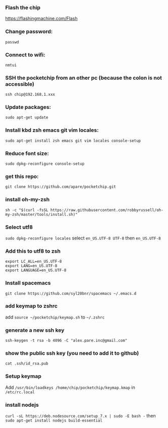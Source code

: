 ### Flash the chip
https://flashingmachine.com/Flash
### Change password:
`passwd`
### Connect to wifi:
`nmtui`
### SSH the pocketchip from an other pc (because the colon is not accessible)
`ssh chip@192.168.1.xxx`
### Update packages:
`sudo apt-get update`
### Install kbd zsh emacs git vim locales:
`sudo apt-get install zsh emacs git vim locales console-setup`
### Reduce font size:
`sudo dpkg-reconfigure console-setup`
### get this repo:
`git clone https://github.com/apare/pocketchip.git`
### install oh-my-zsh
`sh -c "$(curl -fsSL https://raw.githubusercontent.com/robbyrussell/oh-my-zsh/master/tools/install.sh)"`
### Select utf8
`sudo dpkg-reconfigure locales`
select `en_US.UTF-8 UTF-8` then `en_US.UTF-8`
### Add this to utf8 to zsh
```
export LC_ALL=en_US.UTF-8
export LANG=en_US.UTF-8
export LANGUAGE=en_US.UTF-8
```
### Install spacemacs
`git clone https://github.com/syl20bnr/spacemacs ~/.emacs.d`
### add keymap to zshrc
add `source ~/pocketchip/keymap.sh` to `~/.zshrc`
### generate a new ssh key
`ssh-keygen -t rsa -b 4096 -C "alex.pare.inc@gmail.com"`
### show the public ssh key (you need to add it to github)
`cat .ssh/id_rsa.pub`
###  Setup keymap
Add `/usr/bin/loadkeys /home/chip/pocketchip/keymap.kmap` in `/etc/rc.local`
### install nodejs
`curl -sL https://deb.nodesource.com/setup_7.x | sudo -E bash -` then `sudo apt-get install nodejs build-essential`
